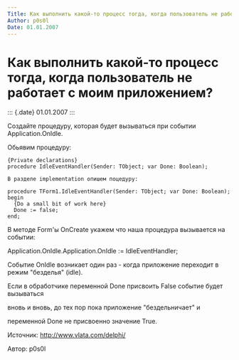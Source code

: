 ```yaml
---
Title: Как выполнить какой-то процесс тогда, когда пользователь не работает с моим приложением?
Author: p0s0l
Date: 01.01.2007
---
```



Как выполнить какой-то процесс тогда, когда пользователь не работает с моим приложением?
========================================================================================

::: {.date}
01.01.2007
:::

Создайте процедуру, которая будет вызываться при событии
Application.OnIdle.

Обьявим процедуру:

    {Private declarations}
    procedure IdleEventHandler(Sender: TObject; var Done: Boolean);
     
    В разделе implementation опишем поцедуру:
     
    procedure TForm1.IdleEventHandler(Sender: TObject; var Done: Boolean);
    begin
      {Do a small bit of work here}    
      Done := false;
    end;

В методе Form\'ы OnCreate укажем что наша процедура вызывается на
событии:

Application.OnIdle.Application.OnIdle := IdleEventHandler;

Событие OnIdle возникает один раз - когда приложение переходит в режим
"безделья" (idle).

Если в обработчике переменной Done присвоить False событие будет
вызываться

вновь и вновь, до тех пор пока приложение "бездельничает" и

переменной Done не присвоенно значение True.

Источник: http://www.vlata.com/delphi/

Автор: p0s0l

